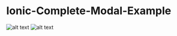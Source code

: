 # Ionic-Complete-Modal-Example
![alt text](https://www.w3promotors.com/wp-content/uploads/2020/04/modal-min.gif)
![alt text](https://www.w3promotors.com/wp-content/uploads/2020/04/modal-customize.gif)
